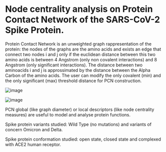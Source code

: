# Node centrality analysis on Protein Contact Network of the SARS-CoV-2 Spike Protein.

Protein Contact Network is an unweighted graph rappresentation of the protein: the nodes of the graphs are the amino acids and exists an edge that connect two nodes i and j only if the euclidean distance between this two amino acids is between 4 Angstrom (only non covalent interactions) and 8 Angstrom (only significant interactions). The distance between two aminoacids i and j is approssimated by the distance between the Alpha Carbon of the amino acids. The user can modify the only covalent (min) and the only significant (max) threshold distance for PCN construction. 

![image](https://user-images.githubusercontent.com/87126937/162151753-43c6157b-028a-45e2-9aeb-dafd912d4162.png)

![image](https://user-images.githubusercontent.com/87126937/162151714-bf5ce554-14ad-4100-b4e9-6d95af19bca0.png)

PCN global (like graph diameter) or local descriptors (like node centrality measures) are useful to model and analyse protein functions. 

Spike protein variants studied: Wild Type (no mutations) and variants of concern Omicron and Delta.

Spike protein conformation studied: open state, closed state and complexed with ACE2 human receptor.
